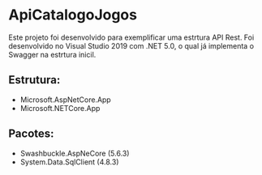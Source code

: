 # ApiCatalogoJogos
Este projeto foi desenvolvido para exemplificar uma estrtura API Rest.
Foi desenvolvido no Visual Studio 2019 com .NET 5.0, o qual já implementa o Swagger na estrtura inicil.

## Estrutura:
* Microsoft.AspNetCore.App
* Microsoft.NETCore.App

## Pacotes:
* Swashbuckle.AspNeCore (5.6.3)
* System.Data.SqlClient (4.8.3)
